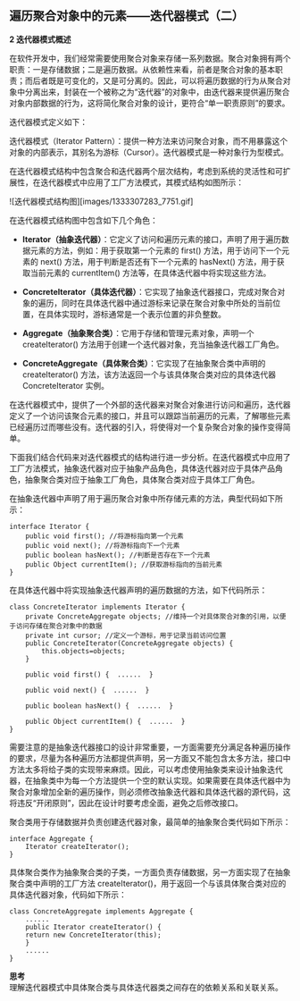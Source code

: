 ## 遍历聚合对象中的元素——迭代器模式（二）

**2 迭代器模式概述**  

在软件开发中，我们经常需要使用聚合对象来存储一系列数据。聚合对象拥有两个职责：一是存储数据；二是遍历数据。从依赖性来看，前者是聚合对象的基本职责；而后者既是可变化的，又是可分离的。因此，可以将遍历数据的行为从聚合对象中分离出来，封装在一个被称之为“迭代器”的对象中，由迭代器来提供遍历聚合对象内部数据的行为，这将简化聚合对象的设计，更符合“单一职责原则”的要求。  

迭代器模式定义如下：  

迭代器模式（Iterator Pattern）：提供一种方法来访问聚合对象，而不用暴露这个对象的内部表示，其别名为游标（Cursor）。迭代器模式是一种对象行为型模式。  

在迭代器模式结构中包含聚合和迭代器两个层次结构，考虑到系统的灵活性和可扩展性，在迭代器模式中应用了工厂方法模式，其模式结构如图所示：

![迭代器模式结构图][images/1333307283_7751.gif]  

在迭代器模式结构图中包含如下几个角色：  

- **Iterator（抽象迭代器）**：它定义了访问和遍历元素的接口，声明了用于遍历数据元素的方法，例如：用于获取第一个元素的 first() 方法，用于访问下一个元素的 next() 方法，用于判断是否还有下一个元素的 hasNext() 方法，用于获取当前元素的 currentItem() 方法等，在具体迭代器中将实现这些方法。  

- **ConcreteIterator（具体迭代器）**：它实现了抽象迭代器接口，完成对聚合对象的遍历，同时在具体迭代器中通过游标来记录在聚合对象中所处的当前位置，在具体实现时，游标通常是一个表示位置的非负整数。  

- **Aggregate（抽象聚合类）**：它用于存储和管理元素对象，声明一个 createIterator() 方法用于创建一个迭代器对象，充当抽象迭代器工厂角色。  

- **ConcreteAggregate（具体聚合类）**：它实现了在抽象聚合类中声明的 createIterator() 方法，该方法返回一个与该具体聚合类对应的具体迭代器 ConcreteIterator 实例。  

在迭代器模式中，提供了一个外部的迭代器来对聚合对象进行访问和遍历，迭代器定义了一个访问该聚合元素的接口，并且可以跟踪当前遍历的元素，了解哪些元素已经遍历过而哪些没有。迭代器的引入，将使得对一个复杂聚合对象的操作变得简单。  

下面我们结合代码来对迭代器模式的结构进行进一步分析。在迭代器模式中应用了工厂方法模式，抽象迭代器对应于抽象产品角色，具体迭代器对应于具体产品角色，抽象聚合类对应于抽象工厂角色，具体聚合类对应于具体工厂角色。  

在抽象迭代器中声明了用于遍历聚合对象中所存储元素的方法，典型代码如下所示：
  
```
interface Iterator {
	public void first(); //将游标指向第一个元素
	public void next(); //将游标指向下一个元素
	public boolean hasNext(); //判断是否存在下一个元素
	public Object currentItem(); //获取游标指向的当前元素
}
```
在具体迭代器中将实现抽象迭代器声明的遍历数据的方法，如下代码所示：

```
class ConcreteIterator implements Iterator {
	private ConcreteAggregate objects; //维持一个对具体聚合对象的引用，以便于访问存储在聚合对象中的数据
	private int cursor; //定义一个游标，用于记录当前访问位置
	public ConcreteIterator(ConcreteAggregate objects) {
		this.objects=objects;
	}

	public void first() {  ......  }
		
	public void next() {  ......  }

	public boolean hasNext() {  ......  }
	
	public Object currentItem() {  ......  }
}
```

需要注意的是抽象迭代器接口的设计非常重要，一方面需要充分满足各种遍历操作的要求，尽量为各种遍历方法都提供声明，另一方面又不能包含太多方法，接口中方法太多将给子类的实现带来麻烦。因此，可以考虑使用抽象类来设计抽象迭代器，在抽象类中为每一个方法提供一个空的默认实现。如果需要在具体迭代器中为聚合对象增加全新的遍历操作，则必须修改抽象迭代器和具体迭代器的源代码，这将违反“开闭原则”，因此在设计时要考虑全面，避免之后修改接口。  

聚合类用于存储数据并负责创建迭代器对象，最简单的抽象聚合类代码如下所示：  

```
interface Aggregate {
	Iterator createIterator();
}
```  

具体聚合类作为抽象聚合类的子类，一方面负责存储数据，另一方面实现了在抽象聚合类中声明的工厂方法 createIterator()，用于返回一个与该具体聚合类对应的具体迭代器对象，代码如下所示：
```
class ConcreteAggregate implements Aggregate {	
    ......	
    public Iterator createIterator() {
	return new ConcreteIterator(this);
    }
	......
}
```

**思考**  
理解迭代器模式中具体聚合类与具体迭代器类之间存在的依赖关系和关联关系。